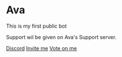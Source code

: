 # Ava
This is my first public bot

Support wil be given on Ava's Support server.

[Discord](https://discord.gg/vJSjPEEeGU) 
[Invite me](https://discord.com/api/oauth2/authorize?client_id=804424228022648832&permissions=8&scope=bot) 
[Vote on me](https://top.gg/bot/804424228022648832/vote)